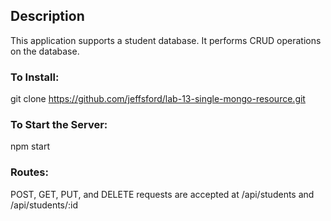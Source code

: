 ## **Description**

This application supports a student database. It performs CRUD operations on the database.

### To Install:

git clone https://github.com/jeffsford/lab-13-single-mongo-resource.git


### To Start the Server:

npm start

### Routes:

POST, GET, PUT, and DELETE requests are accepted at /api/students and /api/students/:id
